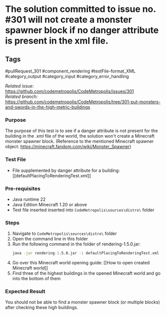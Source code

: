 # The solution committed to issue no. #301 will not create a monster spawner block if no danger attribute is present in the xml file.

## Tags
#pullRequest_301 #component_rendering #testFile-format_XML #category_output #category_input #category_error_handling

_Related issue:_ https://github.com/codemetropolis/CodeMetropolis/issues/301 <br>
_Related branch:_ https://github.com/codemetropolis/CodeMetropolis/tree/301-put-monsters-and-swords-in-the-high-metric-buildings

### Purpose
 The purpose of this test is to see if a danger attribute is not present for the building in the .xml file of the world, the solution won't create a Minecraft monster spawner block.
(Reference to the mentioned Minecraft spawner object: https://minecraft.fandom.com/wiki/Monster_Spawner)

### Test File
- File supplemented by danger attribute for a building: [[defaultPlacingToRenderingTest.xml]]

### Pre-requisites		
- Java runtime 22
- Java Edition Minecraft 1.20 or above
- Test file inserted inserted into `CodeMetropolis\sources\distro\` folder

### Steps
1. Navigate to `CodeMetropolis\sources\distro\` folder
2. Open the command line in this folder
3. Run the following command in the folder of rendering-1.5.0.jar:
   ```cmd
   java -jar rendering-1.5.0.jar -i defaultPlacingToRenderingTest.xml -world world
	```
4. Go over this Minecraft world opening guide: [[How to open created Minecraft world]]
5. Find three of the highest buildings in the opened Minecraft world and go into the bottom of them

### Expected Result
You should not be able to find a monster spawner block (or multiple blocks) after checking these high buildings.